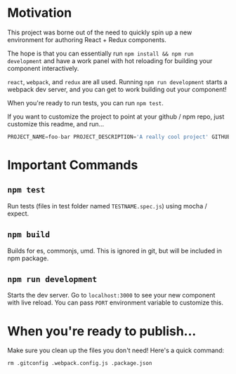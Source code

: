 # Motivation

This project was borne out of the need to quickly spin up a new environment for authoring React + Redux components.

The hope is that you can essentially run `npm install && npm run development` and have a work panel with hot reloading for building your component interactively.

`react`, `webpack`, and `redux` are all used. Running `npm run development` starts a webpack dev server, and you can get to work building out your component!

When you're ready to run tests, you can run `npm test`.

If you want to customize the project to point at your github / npm repo, just customize this readme, and run...

```js
PROJECT_NAME=foo-bar PROJECT_DESCRIPTION='A really cool project' GITHUB_USERNAME=foo AUTHOR_NAME="Calvin Froedge" AUTHOR_EMAIL=calvinfroedge@gmail.com npm run customize
``` 

# Important Commands

## `npm test`

Run tests (files in test folder named `TESTNAME.spec.js`) using mocha / expect.

## `npm build`

Builds for es, commonjs, umd. This is ignored in git, but will be included in npm package.

## `npm run development`

Starts the dev server. Go to `localhost:3000` to see your new component with live reload. You can pass `PORT` environment variable to customize this.

# When you're ready to publish...

Make sure you clean up the files you don't need! Here's a quick command:

`rm .gitconfig .webpack.config.js .package.json`
